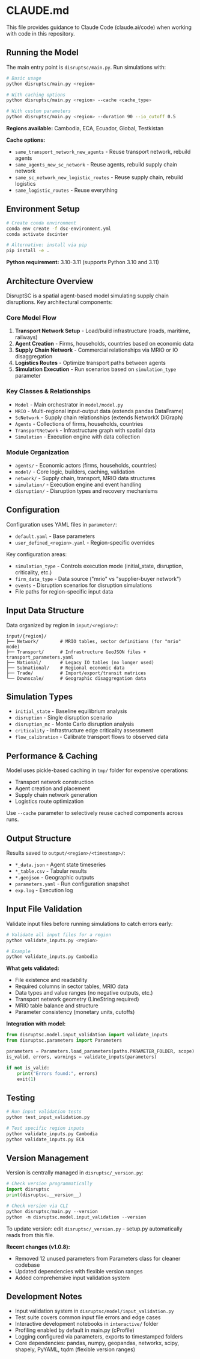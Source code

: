 # CLAUDE.md

This file provides guidance to Claude Code (claude.ai/code) when working with code in this repository.

## Running the Model

The main entry point is `disruptsc/main.py`. Run simulations with:

```bash
# Basic usage
python disruptsc/main.py <region>

# With caching options  
python disruptsc/main.py <region> --cache <cache_type>

# With custom parameters
python disruptsc/main.py <region> --duration 90 --io_cutoff 0.5
```

**Regions available:** Cambodia, ECA, Ecuador, Global, Testkistan

**Cache options:** 
- `same_transport_network_new_agents` - Reuse transport network, rebuild agents
- `same_agents_new_sc_network` - Reuse agents, rebuild supply chain network  
- `same_sc_network_new_logistic_routes` - Reuse supply chain, rebuild logistics
- `same_logistic_routes` - Reuse everything

## Environment Setup

```bash
# Create conda environment
conda env create -f dsc-environment.yml
conda activate dscinter

# Alternative: install via pip
pip install -e .
```

**Python requirement:** 3.10-3.11 (supports Python 3.10 and 3.11)

## Architecture Overview

DisruptSC is a spatial agent-based model simulating supply chain disruptions. Key architectural components:

### Core Model Flow
1. **Transport Network Setup** - Load/build infrastructure (roads, maritime, railways)
2. **Agent Creation** - Firms, households, countries based on economic data
3. **Supply Chain Network** - Commercial relationships via MRIO or IO disaggregation  
4. **Logistics Routes** - Optimize transport paths between agents
5. **Simulation Execution** - Run scenarios based on `simulation_type` parameter

### Key Classes & Relationships
- `Model` - Main orchestrator in `model/model.py`
- `MRIO` - Multi-regional input-output data (extends pandas DataFrame)
- `ScNetwork` - Supply chain relationships (extends NetworkX DiGraph)
- `Agents` - Collections of firms, households, countries
- `TransportNetwork` - Infrastructure graph with spatial data
- `Simulation` - Execution engine with data collection

### Module Organization
- `agents/` - Economic actors (firms, households, countries)
- `model/` - Core logic, builders, caching, validation
- `network/` - Supply chain, transport, MRIO data structures  
- `simulation/` - Execution engine and event handling
- `disruption/` - Disruption types and recovery mechanisms

## Configuration

Configuration uses YAML files in `parameter/`:
- `default.yaml` - Base parameters
- `user_defined_<region>.yaml` - Region-specific overrides

Key configuration areas:
- `simulation_type` - Controls execution mode (initial_state, disruption, criticality, etc.)
- `firm_data_type` - Data source ("mrio" vs "supplier-buyer network")  
- `events` - Disruption scenarios for disruption simulations
- File paths for region-specific input data

## Input Data Structure

Data organized by region in `input/<region>/`:

```
input/{region}/
├── Network/        # MRIO tables, sector definitions (for "mrio" mode)
├── Transport/      # Infrastructure GeoJSON files + transport_parameters.yaml
├── National/       # Legacy IO tables (no longer used)
├── Subnational/    # Regional economic data  
├── Trade/          # Import/export/transit matrices
└── Downscale/      # Geographic disaggregation data
```

## Simulation Types

- `initial_state` - Baseline equilibrium analysis
- `disruption` - Single disruption scenario  
- `disruption_mc` - Monte Carlo disruption analysis
- `criticality` - Infrastructure edge criticality assessment
- `flow_calibration` - Calibrate transport flows to observed data

## Performance & Caching

Model uses pickle-based caching in `tmp/` folder for expensive operations:
- Transport network construction
- Agent creation and placement
- Supply chain network generation  
- Logistics route optimization

Use `--cache` parameter to selectively reuse cached components across runs.

## Output Structure

Results saved to `output/<region>/<timestamp>/`:
- `*_data.json` - Agent state timeseries
- `*_table.csv` - Tabular results  
- `*.geojson` - Geographic outputs
- `parameters.yaml` - Run configuration snapshot
- `exp.log` - Execution log

## Input File Validation

Validate input files before running simulations to catch errors early:

```bash
# Validate all input files for a region
python validate_inputs.py <region>

# Example
python validate_inputs.py Cambodia
```

**What gets validated:**
- File existence and readability
- Required columns in sector tables, MRIO data
- Data types and value ranges (no negative outputs, etc.)
- Transport network geometry (LineString required)
- MRIO table balance and structure
- Parameter consistency (monetary units, cutoffs)

**Integration with model:**
```python
from disruptsc.model.input_validation import validate_inputs
from disruptsc.parameters import Parameters

parameters = Parameters.load_parameters(paths.PARAMETER_FOLDER, scope)
is_valid, errors, warnings = validate_inputs(parameters)

if not is_valid:
    print("Errors found:", errors)
    exit(1)
```

## Testing

```bash
# Run input validation tests
python test_input_validation.py

# Test specific region inputs
python validate_inputs.py Cambodia
python validate_inputs.py ECA
```

## Version Management

Version is centrally managed in `disruptsc/_version.py`:

```python
# Check version programmatically
import disruptsc
print(disruptsc.__version__)

# Check version via CLI
python disruptsc/main.py --version
python -m disruptsc.model.input_validation --version
```

To update version: edit `disruptsc/_version.py` - setup.py automatically reads from this file.

**Recent changes (v1.0.8):**
- Removed 12 unused parameters from Parameters class for cleaner codebase
- Updated dependencies with flexible version ranges
- Added comprehensive input validation system

## Development Notes

- Input validation system in `disruptsc/model/input_validation.py`
- Test suite covers common input file errors and edge cases
- Interactive development notebooks in `interactive/` folder
- Profiling enabled by default in main.py (cProfile)
- Logging configured via parameters, exports to timestamped folders
- Core dependencies: pandas, numpy, geopandas, networkx, scipy, shapely, PyYAML, tqdm (flexible version ranges)